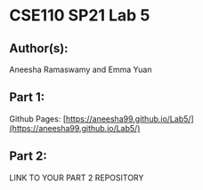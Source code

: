 # CSE110 SP21 Lab 5

## Author(s):
Aneesha Ramaswamy and Emma Yuan

## Part 1:
Github Pages: [https://aneesha99.github.io/Lab5/](https://aneesha99.github.io/Lab5/)

## Part 2:

LINK TO YOUR PART 2 REPOSITORY
